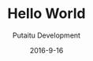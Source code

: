 ---
title: 'Hello World'
description: 'Creating your first project'
sections:
    -
        template: banner
        text: "# Hello world\n\nCreating your first project"
        image: 50d05eee9088c589bfd5a5a3a3043c0ebcc4972b
        theme: dark
    -
        template: richTextSection
        text: "## Creating a project\n\nFirst, we need to set up a project for us to work in.\n\n*   Make sure HashBrown is running, and that you're on the dashboard page at [http://localhost](http://localhost). If you don't know what that means, check out the [getting started](/getting-started/) page.\n*   Click the \"+\" button under the \"Projects\" heading\n    \n![f96c9382f5b21ce9dc5fd1696eb7bfd41116054e](/media/f96c9382f5b21ce9dc5fd1696eb7bfd41116054e/guide-dashboard-create-project.jpg)    \n\n*   Name it something astoundingly clever, like \"awesomeproject_com\"\n*   Click the \"CMS\" button in the \"live\" environment\n\n\n![9b808f49c681c1092a31703a6004c993cf036635](/media/9b808f49c681c1092a31703a6004c993cf036635/guide-dashboard-start-cms.jpg)"
    -
        template: richTextSection
        text: "## Setting up a connection\n\nIn order to publish [Content](/docs/content/) and use [Templates](/docs/templates/) and [Media](/docs/media/), we need to set up a [Connection](/docs/connections).\n\n### Create it\n\n*   Click on the \"Connections\" tab\n*   Right click in the pane and select \"New connection\"\n\n![649a3c1fb3b6ffd338ad5f9db9b2b4b6367966e5](/media/649a3c1fb3b6ffd338ad5f9db9b2b4b6367966e5/guide-cms-create-connection.jpg)\n\n*   Name your connection something cool, we suggest \"Awesome Connection\"  \n*   Click the \"Save\" button in the bottom right\n\n### Configure it\n\nThere are a couple of options for connection types, but let's start with a [GitHub Pages](https://pages.github.com/) connection. If you're unfamiliar with GitHub Pages, it's an online service based on [Jekyll](http://jekyllrb.com/) that generates static sites rather than serving them actively. It's a huge money saver on hosting, because it's, well, free. Moving on:\n\n*   Download the [HashBrown GitHub Pages Boilerplate](https://github.com/Putaitu/hashbrown-boilerplate-github-pages/archive/latest.zip) and extract it somewhere.\n*   Go to it in your terminal and start the Jekyll server:\n\n~~~\ncd ./hashbrown-github-pages-boilerplate\njekyll serve\n~~~\n\n*   Back in the connection settings, pick the \"GitHub Pages\" connection type from the dropdown  \n*   Turn the \"Local\" switch on\n*   Type in the local path to the project (remember to end it with a \"/\")\n*   Click \"Save\"\n\n### Set up providers\n\nIn order for us to use [Templates](/docs/templates/) and [Media](/docs/media/), select your newly created connection from the dropdowns in the top of the connections list.\n\n![21e8c39e707caa3731f54e9c77ec8c26e54ad75b](/media/21e8c39e707caa3731f54e9c77ec8c26e54ad75b/guide-cms-set-providers.jpg)"
    -
        template: richTextSection
        text: "## Setting up a schema\n\nNow we are going to configure how our [Content](/docs/content/) behaves. This is done through a [Schema](/docs/schemas/).\n\n### Create it\n\n*   Go to the \"Schemas\" tab\n*   Expand the \"Content base\" schema\n*   Right click the \"Page\" schema and click \"New child schema\"\n\n### Configure main properties\n\n*   Pick a fancy name for your schema, like \"Awesome Page\"\n*   Pick a fancy icon to go with it\n*   Set the default tab to \"Content\", which is where our custom properties will be. You can create more tabs later.\n\n![0f249dbefa4425a5ed22beb77369d30cb507eaf2](/media/0f249dbefa4425a5ed22beb77369d30cb507eaf2/guide-cms-set-default-tab.jpg)\n\n### Configure field properties\n\n*   Type this into the \"field properties\" section:\n\n~~~\n{\n    \"template\": {\n        \"label\": \"Template\",\n        \"schemaId\": \"templateReference\",\n        \"config\": {\n            \"allowedTemplates\": [\"awesomePage\"]\n        }\n    },\n    \"text\": {\n        \"label\": \"Text\",\n        \"schemaId\": \"string\",\n        \"tabId\": \"content\"\n    }\n}\n~~~\n\n### Quick explanation\n\n*   The \"template\" and \"text\" keys are used to access the respective field values later on.\n*   The \"label\" is the key name the author sees in the CMS.\n*   The \"schemaId\" is the [Field Schema](/docs/schemas/fields)\n*   The \"tabId\" is the tab under which the field will appear\n*   The \"config\" is a configuration value applicable to some field schemas, in this case limiting the applicable page templates to the \"awesomePage\" template"
    -
        template: richTextSection
        text: "## Creating the content  \n\nNow that we have set up the schema, we can create some [Content](/docs/content/) based on it.  \n\n- Go to the \"Content\" tab\n- Right click in the pane and select \"OK\"\n- Pick your schema and click \"Create\"\n- Right click the newly created content in the list and click \"Settings\"\n\n![83402adaed0cc36fa11cb2bfa0f2d9965b877bf2](/media/83402adaed0cc36fa11cb2bfa0f2d9965b877bf2/guide-cms-open-content-settings.jpg)\n\n- Switch on the connection you created under \"Publising\" and clik \"OK\"\n\n![32ef235ae421903411868f0ce5765cf7fa3fb8ba](/media/32ef235ae421903411868f0ce5765cf7fa3fb8ba/guide-cms-enable-connection.jpg)\n\n- Type in \"Hello World\" in the \"Title\" field\n- Type in \"Wear all the hats!\" (or your own catchphrase) in the \"Text\" field\n- Make sure the \"URL\" field reads \"/hello-world/\"\n- Click \"Save & publish\" \n- Visit [http://localhost:4000/hello-world/](http://localhost:4000/hello-world/) in your browser\n"
    -
        template: buttons
        text: "## Done and dusted!  \n\nNot too bad, was it?  \nCheck out the other guides to learn more."
        buttons:
            -
                text: Guides
                href: /guides/
                target: _self
meta:
    id: ee68628a08fe5010a35d861b7f9bd1c23de82adc
    parentId: bf70856caed6633b734d5b0e7b61a651305571f1
    language: en
date: '2016-9-16'
author: 'Putaitu Development'
permalink: /guides/hello-world/
layout: sectionPage
---